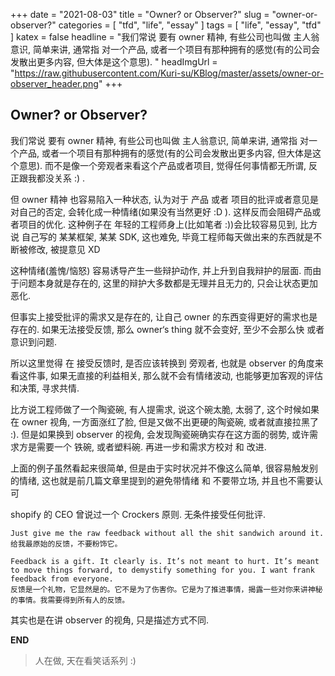 +++
date = "2021-08-03"
title = "Owner? or Observer?"
slug = "owner-or-observer?"
categories = [ "tfd",  "life", "essay" ]
tags = [ "life", "essay", "tfd" ]
katex = false
headline = "我们常说 要有 owner 精神, 有些公司也叫做 主人翁意识, 简单来讲, 通常指 对一个产品, 或者一个项目有那种拥有的感觉(有的公司会发散出更多内容, 但大体是这个意思). "
headImgUrl = "https://raw.githubusercontent.com/Kuri-su/KBlog/master/assets/owner-or-observer_header.png"
+++

## Owner? or Observer?

我们常说 要有 owner 精神, 有些公司也叫做 主人翁意识, 简单来讲, 通常指 对一个产品, 或者一个项目有那种拥有的感觉(有的公司会发散出更多内容, 但大体是这个意思). 而不是像一个旁观者来看这个产品或者项目, 觉得任何事情都无所谓, 反正跟我都没关系 :) . 

但 owner 精神 也容易陷入一种状态, 认为对于 产品 或者 项目的批评或者意见是对自己的否定, 会转化成一种情绪(如果没有当然更好 :D ). 这样反而会阻碍产品或者项目的优化. 这种例子在 年轻的工程师身上(比如笔者 :))会比较容易见到, 比方说 自己写的 某某框架, 某某 SDK, 这也难免, 毕竟工程师每天做出来的东西就是不断被修改, 被提意见 XD

这种情绪(羞愧/恼怒) 容易诱导产生一些辩护动作, 并上升到自我辩护的层面. 而由于问题本身就是存在的, 这里的辩护大多数都是无理并且无力的, 只会让状态更加恶化. 

但事实上接受批评的需求又是存在的, 让自己 owner 的东西变得更好的需求也是存在的.  如果无法接受反馈, 那么 owner‘s thing 就不会变好, 至少不会那么快 或者 意识到问题. 

所以这里觉得 在 接受反馈时, 是否应该转换到 旁观者, 也就是 observer 的角度来看这件事, 如果无直接的利益相关, 那么就不会有情绪波动, 也能够更加客观的评估和决策, 寻求共情.

比方说工程师做了一个陶瓷碗, 有人提需求, 说这个碗太脆, 太弱了, 这个时候如果在 owner 视角, 一方面涨红了脸, 但是又做不出更硬的陶瓷碗, 或者就直接拉黑了 :). 但是如果换到 observer 的视角, 会发现陶瓷碗确实存在这方面的弱势, 或许需求方是需要一个 铁碗, 或者塑料碗. 再进一步和需求方校对 和 改进. 

上面的例子虽然看起来很简单, 但是由于实时状况并不像这么简单, 很容易触发别的情绪, 这也就是前几篇文章里提到的避免带情绪 和 不要带立场, 并且也不需要认可

shopify 的 CEO 曾说过一个 Crockers 原则. 无条件接受任何批评.

```
Just give me the raw feedback without all the shit sandwich around it. 
给我最原始的反馈，不要粉饰它。

Feedback is a gift. It clearly is. It’s not meant to hurt. It’s meant to move things forward, to demystify something for you. I want frank feedback from everyone. 
反馈是一个礼物，它显然是的。它不是为了伤害你。它是为了推进事情，揭露一些对你来讲神秘的事情。我需要得到所有人的反馈。
```

其实也是在讲 observer 的视角, 只是描述方式不同.

**END**

> 人在做, 天在看笑话系列 :)
